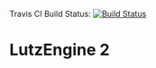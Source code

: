 Travis CI Build Status: [![Build Status](https://travis-ci.org/LutzBlox/LutzEngine-2.svg)](https://travis-ci.org/LutzBlox/LutzEngine-2)
<h1>LutzEngine 2</h1>
